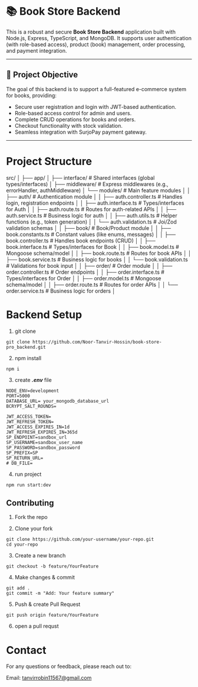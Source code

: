 # 📚 Book Store Backend

This is a robust and secure **Book Store Backend** application built with Node.js, Express, TypeScript, and MongoDB. It supports user authentication (with role-based access), product (book) management, order processing, and payment integration.

---

## 🎯 Project Objective

The goal of this backend is to support a full-featured e-commerce system for books, providing:

- Secure user registration and login with JWT-based authentication.
- Role-based access control for admin and users.
- Complete CRUD operations for books and orders.
- Checkout functionality with stock validation.
- Seamless integration with SurjoPay payment gateway.

---

# Project Structure

src/
│
├── app/
│ ├── interface/ # Shared interfaces (global types/interfaces)
│ ├── middleware/ # Express middlewares (e.g., errorHandler, authMiddleware)
│ └── modules/ # Main feature modules
│
│ ├── auth/ # Authentication module
│ │ ├── auth.controller.ts # Handles login, registration endpoints
│ │ ├── auth.interface.ts # Types/interfaces for Auth
│ │ ├── auth.route.ts # Routes for auth-related APIs
│ │ ├── auth.service.ts # Business logic for auth
│ │ ├── auth.utils.ts # Helper functions (e.g., token generation)
│ │ └── auth.validation.ts # Joi/Zod validation schemas
│
│ ├── book/ # Book/Product module
│ │ ├── book.constants.ts # Constant values (like enums, messages)
│ │ ├── book.controller.ts # Handles book endpoints (CRUD)
│ │ ├── book.interface.ts # Types/interfaces for Book
│ │ ├── book.model.ts # Mongoose schema/model
│ │ ├── book.route.ts # Routes for book APIs
│ │ ├── book.service.ts # Business logic for books
│ │ └── book.validation.ts # Validations for book input
│
│ ├── order/ # Order module
│ │ ├── order.controller.ts # Order endpoints
│ │ ├── order.interface.ts # Types/interfaces for Order
│ │ ├── order.model.ts # Mongoose schema/model
│ │ ├── order.route.ts # Routes for order APIs
│ │ └── order.service.ts # Business logic for orders
│

# Backend Setup

1. git clone

```
git clone https://github.com/Noor-Tanvir-Hossin/book-store-pro_backend.git
```

2. npm install

```
npm i
```

3. create **_.env_** file

```
NODE_ENV=development
PORT=5000
DATABASE_URL= your_mongodb_database_url
BCRYPT_SALT_ROUNDS=

JWT_ACCESS_TOKEN=
JWT_REFRESH_TOKEN=
JWT_ACCESS_EXPIRES_IN=1d
JWT_REFRESH_EXPIRES_IN=365d
SP_ENDPOINT=sandbox_url
SP_USERNAME=sandbox_user_name
SP_PASSWORD=sandbox_password
SP_PREFIX=SP
SP_RETURN_URL=
# DB_FILE=
```

4. run project

```
npm run start:dev
```

## Contributing

1. Fork the repo

2. Clone your fork

```
git clone https://github.com/your-username/your-repo.git
cd your-repo
```

3. Create a new branch

```
git checkout -b feature/YourFeature
```

4. Make changes & commit

```
git add .
git commit -m "Add: Your feature summary"
```

5. Push & create Pull Request

```
git push origin feature/YourFeature
```

6. open a pull requst

# Contact

For any questions or feedback, please reach out to:

Email: tanvirrobin11567@gmail.com
